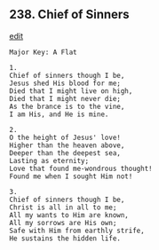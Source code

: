 
## 238.  Chief of Sinners
[edit](https://docs.google.com/document/d/1sEIZVW6VTDDUKX3HV4jzmrOMSyeZFYTw/edit?mode=html)



    Major Key: A Flat

    1.
    Chief of sinners though I be,
    Jesus shed His blood for me;
    Died that I might live on high,
    Died that I might never die;
    As the brance is to the vine,
    I am His, and He is mine.

    2.
    O the height of Jesus' love!
    Higher than the heaven above,
    Deeper than the deepest sea,
    Lasting as eternity;
    Love that found me-wondrous thought!
    Found me when I sought Him not!

    3.
    Chief of sinners though I be,
    Christ is all in all to me;
    All my wants to Him are known,
    All my sorrows are His own;
    Safe with Him from earthly strife,
    He sustains the hidden life. 
